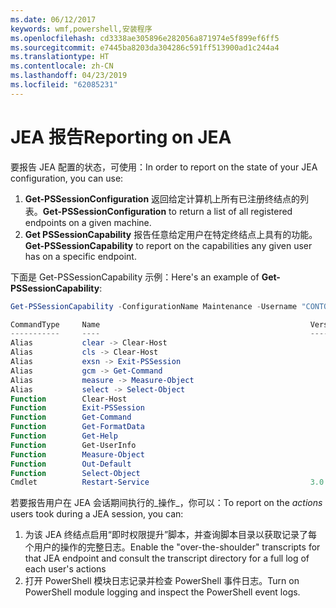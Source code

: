 ```yaml
---
ms.date: 06/12/2017
keywords: wmf,powershell,安装程序
ms.openlocfilehash: cd3338ae305896e282056a871974e5f899ef6ff5
ms.sourcegitcommit: e7445ba8203da304286c591ff513900ad1c244a4
ms.translationtype: HT
ms.contentlocale: zh-CN
ms.lasthandoff: 04/23/2019
ms.locfileid: "62085231"
---
```

# <a name="reporting-on-jea"></a><span data-ttu-id="30893-102">JEA 报告</span><span class="sxs-lookup"><span data-stu-id="30893-102">Reporting on JEA</span></span>

<span data-ttu-id="30893-103">要报告 JEA 配置的状态，可使用：</span><span class="sxs-lookup"><span data-stu-id="30893-103">In order to report on the state of your JEA configuration, you can use:</span></span>

1. <span data-ttu-id="30893-104">**Get-PSSessionConfiguration** 返回给定计算机上所有已注册终结点的列表。</span><span class="sxs-lookup"><span data-stu-id="30893-104">**Get-PSSessionConfiguration** to return a list of all registered endpoints on a given machine.</span></span>
2. <span data-ttu-id="30893-105">**Get PSSessionCapability** 报告任意给定用户在特定终结点上具有的功能。</span><span class="sxs-lookup"><span data-stu-id="30893-105">**Get-PSSessionCapability** to report on the capabilities any given user has on a specific endpoint.</span></span>

<span data-ttu-id="30893-106">下面是 Get-PSSessionCapability 示例：</span><span class="sxs-lookup"><span data-stu-id="30893-106">Here's an example of **Get-PSSessionCapability**:</span></span>

```powershell
Get-PSSessionCapability -ConfigurationName Maintenance -Username "CONTOSO\JohnDoe"

CommandType     Name                                               Version    Source
-----------     ----                                               -------    ------
Alias           clear -> Clear-Host
Alias           cls -> Clear-Host
Alias           exsn -> Exit-PSSession
Alias           gcm -> Get-Command
Alias           measure -> Measure-Object
Alias           select -> Select-Object
Function        Clear-Host
Function        Exit-PSSession
Function        Get-Command
Function        Get-FormatData
Function        Get-Help
Function        Get-UserInfo
Function        Measure-Object
Function        Out-Default
Function        Select-Object
Cmdlet          Restart-Service                                    3.0.0.0 Microsof...
```

<span data-ttu-id="30893-107">若要报告用户在 JEA 会话期间执行的_操作_，你可以：</span><span class="sxs-lookup"><span data-stu-id="30893-107">To report on the _actions_ users took during a JEA session, you can:</span></span>

1. <span data-ttu-id="30893-108">为该 JEA 终结点启用“即时权限提升”脚本，并查询脚本目录以获取记录了每个用户的操作的完整日志。</span><span class="sxs-lookup"><span data-stu-id="30893-108">Enable the "over-the-shoulder" transcripts for that JEA endpoint and consult the transcript directory for a full log of each user's actions</span></span>
2. <span data-ttu-id="30893-109">打开 PowerShell 模块日志记录并检查 PowerShell 事件日志。</span><span class="sxs-lookup"><span data-stu-id="30893-109">Turn on PowerShell module logging and inspect the PowerShell event logs.</span></span>